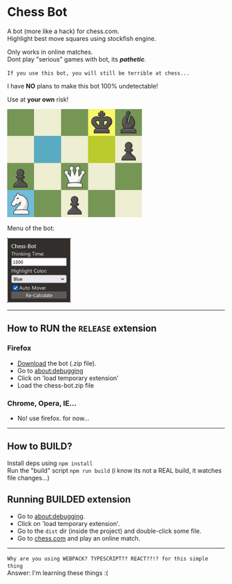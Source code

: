 # Chess Bot

A bot (more like a hack) for chess.com.<br>
Highlight best move squares using stockfish engine.

Only works in online matches.<br>
Dont play "serious" games with bot, its _**pathetic**_.

`If you use this bot, you will still be terrible at chess...`

I have **NO** plans to make this bot 100% undetectable!

Use at **your own** risk!

<img height=250 src="images/banner.png">

Menu of the bot:

<img height=150 src="images/menu.png">

---

## How to RUN the `RELEASE` extension

### Firefox

- [Download](https://github.com/vanflux/chess-bot/releases/download/v0.0.2/chess-bot.zip) the bot (.zip file).
- Go to [about:debugging](about:debugging)
- Click on 'load temporary extension'
- Load the chess-bot.zip file

### Chrome, Opera, IE...

- No! use firefox. for now...

---

## How to BUILD?

Install deps using `npm install`<br>
Run the "build" script `npm run build` (i know its not a REAL build, it watches file changes...)

## Running BUILDED extension

- Go to [about:debugging](about:debugging).
- Click on 'load temporary extension'.
- Go to the `dist` dir (inside the project) and double-click some file.
- Go to [chess.com](chess.com) and play an online match.

---

`Why are you using WEBPACK? TYPESCRIPT?? REACT??!? for this simple thing`<br>
Answer: I'm learning these things :(
